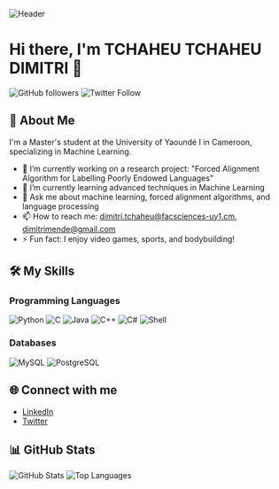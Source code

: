 ![Header](https://img.shields.io/badge/GitHub-Profile-brightgreen)

# Hi there, I'm TCHAHEU TCHAHEU DIMITRI 👋

![GitHub followers](https://img.shields.io/github/followers/mende237?label=Follow&style=social)
![Twitter Follow](https://img.shields.io/twitter/follow/dimitri237?style=social)

## 🚀 About Me
I'm a Master's student at the University of Yaoundé I in Cameroon, specializing in Machine Learning.

- 🔭 I’m currently working on a research project: "Forced Alignment Algorithm for Labelling Poorly Endowed Languages"
- 🌱 I’m currently learning advanced techniques in Machine Learning
- 💬 Ask me about machine learning, forced alignment algorithms, and language processing
- 📫 How to reach me: [dimitri.tchaheu@facsciences-uy1.cm](mailto:dimitri.tchaheu@facsciences-uy1.cm), [dimitrimende@gmail.com](mailto:dimitrimende@gmail.com)
- ⚡ Fun fact: I enjoy video games, sports, and bodybuilding!

## 🛠️ My Skills
### Programming Languages
![Python](https://img.shields.io/badge/Python-3776AB?style=for-the-badge&logo=python&logoColor=white)
![C](https://img.shields.io/badge/C-A8B9CC?style=for-the-badge&logo=c&logoColor=white)
![Java](https://img.shields.io/badge/Java-007396?style=for-the-badge&logo=java&logoColor=white)
![C++](https://img.shields.io/badge/C%2B%2B-00599C?style=for-the-badge&logo=c%2B%2B&logoColor=white)
![C#](https://img.shields.io/badge/C%23-239120?style=for-the-badge&logo=c-sharp&logoColor=white)
![Shell](https://img.shields.io/badge/Shell_Script-121011?style=for-the-badge&logo=gnu-bash&logoColor=white)

### Databases
![MySQL](https://img.shields.io/badge/MySQL-4479A1?style=for-the-badge&logo=mysql&logoColor=white)
![PostgreSQL](https://img.shields.io/badge/PostgreSQL-336791?style=for-the-badge&logo=postgresql&logoColor=white)

## 🌐 Connect with me
- [LinkedIn](https://www.linkedin.com/in/dimitri-tchaheu-tchaheu-11a57224a)
- [Twitter](https://twitter.com/dimitri237)

## 📊 GitHub Stats
![GitHub Stats](https://github-readme-stats.vercel.app/api?username=mende237&show_icons=true)
![Top Languages](https://github-readme-stats.vercel.app/api/top-langs/?username=mende237&layout=compact)

